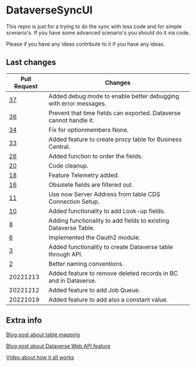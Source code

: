 # DataverseSyncUI
This repro is just for a trying to do the sync with less code and for simple scenario's.
If you have some advanced scenario's you should do it via code.

Please if you have any ideas contribute to it if you have any ideas.

## Last changes

Pull Request | Changes
--------------- | ---
[37](https://github.com/Bertverbeek4PS/DataverseSyncUI/pull/37) | Added debug mode to enable better debugging with error messages.
[36](https://github.com/Bertverbeek4PS/DataverseSyncUI/pull/36) | Prevent that time fields can exported. Dataverse cannot handle it.
[34](https://github.com/Bertverbeek4PS/DataverseSyncUI/pull/34) | Fix for optionmembers None.
[33](https://github.com/Bertverbeek4PS/DataverseSyncUI/pull/33) | Added feature to create procy table for Business Central.
[26](https://github.com/Bertverbeek4PS/DataverseSyncUI/pull/26) | Added function to order the fields.
[20](https://github.com/Bertverbeek4PS/DataverseSyncUI/issues/20) | Code cleanup.
[18](https://github.com/Bertverbeek4PS/DataverseSyncUI/issues/18) | Feature Telemetry added.
[16](https://github.com/Bertverbeek4PS/DataverseSyncUI/issues/16) | Obsolete fields are filtered out.
[11](https://github.com/Bertverbeek4PS/DataverseSyncUI/issues/11) | Use now Server Address from table CDS Connection Setup.
[10](https://github.com/Bertverbeek4PS/DataverseSyncUI/issues/10) | Added functionality to add Look-up fields.
[8](https://github.com/Bertverbeek4PS/DataverseSyncUI/issues/8) | Adding functionality to add fields to existing Dataverse Table.
[6](https://github.com/Bertverbeek4PS/DataverseSyncUI/issues/6) | Implemented the Oauth2 module.
[3](https://github.com/Bertverbeek4PS/DataverseSyncUI/pull/3) | Added functionality to create Dataverse table through API.
[2](https://github.com/Bertverbeek4PS/DataverseSyncUI/pull/2) | Better naming conventions.
20221213 | Added feature to remove deleted records in BC and in Dataverse.
20221212 | Added feature to add Job Queue.
20221019 | Added feature to add also a constant value.


## Extra info
[Blog post about table mapping](https://www.bertverbeek.nl/blog/2022/07/05/sync-your-bc-data-to-dataverse-with-less-code/)

[Blog post about Dataverse Web API feature](https://www.bertverbeek.nl/blog/2022/12/20/create-dataverse-tables-from-bc/)

[Video about how it all works](https://youtu.be/Ys26GFhgwT8)